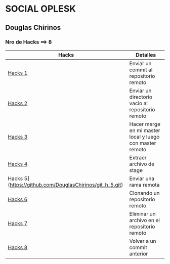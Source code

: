 # **SOCIAL OPLESK**

## Douglas Chirinos
### Nro de Hacks ==> 8
|Hacks                                                    |                   Detalles                               |
|---------------------------------------------------------|----------------------------------------------------------|
|[Hacks 1](https://github.com/DouglasChirinos/git_h_1.git)| Enviar un commit al repositorio remoto                   |
|[Hacks 2](https://github.com/DouglasChirinos/git_h_2.git)| Enviar un directorio vacio al repositorio remoto         |
|[Hacks 3](https://github.com/DouglasChirinos/git_h_3.git)| Hacer merge en mi master local y luego con master remoto |
|[Hacks 4](https://github.com/DouglasChirinos/git_h_4.git)| Extraer archivo de stage                                 |
|Hacks 5](https://github.com/DouglasChirinos/git_h_5.git) |Enviar una rama remota                                    |
|[Hacks 6](https://github.com/DouglasChirinos/git_h_6.git)| Clonando un repositorio remoto                           |
|[Hacks 7](https://github.com/DouglasChirinos/git_h_7.git)| Eliminar un archivo en el repositorio remoto             |
|[Hacks 8](https://github.com/DouglasChirinos/git_h_8.git)| Volver a un commit anterior                              |


